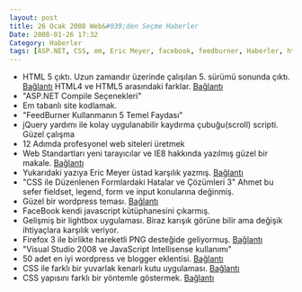 ```yaml
---
layout: post
title: 26 Ocak 2008 Web&#039;den Seçme Haberler
Date: 2008-01-26 17:32
Category: Haberler
tags: [ASP.NET, CSS, em, Eric Meyer, facebook, feedburner, Haberler, html5, ie8, jquery, Visual-Studio, WordPress]
---
```


-   HTML 5 çıktı. Uzun zamandır üzerinde çalışılan 5. sürümü sonunda
    çıktı. [Bağlantı][] HTML4 ve HTML5 arasındaki farklar. [Bağlantı][1]
-   "ASP.NET Compile Seçenekleri"
-   Em tabanlı site kodlamak. 
-   "FeedBurner Kullanmanın 5 Temel Faydası"
-   jQuery yardımı ile kolay uygulanabilir kaydırma çubuğu(scroll)
    scripti. Güzel çalışma
-   12 Adımda profesyonel web siteleri üretmek 
-   Web Standartları yeni tarayıcılar ve IE8 hakkında yazılmış güzel bir
    makale. [Bağlantı][7]
-   Yukarıdaki yazıya Eric Meyer üstad karşılık yazmış. [Bağlantı][8]
-   "CSS ile Düzenlenen Formlardaki Hatalar ve Çözümleri 3" Ahmet bu
    sefer fieldset, legend, form ve input konularına değinmiş.
-   Güzel bir wordpress teması. [Bağlantı][10]
-   FaceBook kendi javascript kütüphanesini çıkarmış.
-   Gelişmiş bir lightbox uygulaması. Biraz karışık görüne bilir ama
    değişik ihtiyaçlara karşılık veriyor.
-   Firefox 3 ile birlikte hareketli PNG desteğide geliyormuş.
    [Bağlantı][13]
-   "Visual Studio 2008 ve JavaScript Intellisense kullanımı"
-   50 adet en iyi wordpress ve blogger eklentisi. [Bağlantı][15]
-   CSS ile farklı bir yuvarlak kenarlı kutu uygulaması. [Bağlantı][16]
-   CSS yapısını farklı bir yöntemle göstermek. [Bağlantı][17]


  [Bağlantı]: http://www.w3.org/TR/html5/ "HTML5"
  [1]: http://www.w3.org/TR/html5-diff/ "4 - 5 farkı"
  [7]: http://www.alistapart.com/articles/beyonddoctype "web geleceği"
  [8]: http://www.alistapart.com/articles/fromswitchestotargets
    "bir üstteki yazıya yorum"
  [10]: http://neutronics.syokz.org/ "wprdpress"
  [13]: http://animatedpng.com/ "hareketli PNG"
  [15]: http://www.emmaalvarez.com/2008/01/top-best-50-blogger-wordpress.html
    "wordpress eklentiler"
  [16]: http://www.search-this.com/2008/01/24/simple-round-corners-in-css-revisited/
    "yuvarlık kenarlı kutular"
  [17]: http://www.rikkertkoppes.com/thoughts/css-syntax/
    "css in yapısı"
